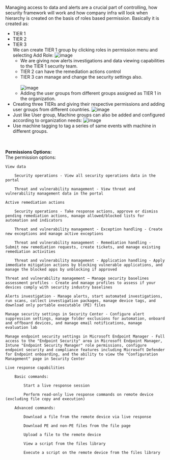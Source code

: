 Managing access to data and alerts are a crucial part of controlling, how security framework will work and how company infra will look when hierarchy is created on the basis of roles based permission.
Basically it is created as:
* TIER 1
* TIER 2
* TIER 3<br>
We can create TIER 1 group by clicking roles in permission menu and selecting Add Role:
![image](https://github.com/AbhishekPratap9/SOC-Analysis/assets/156197198/3f7d3e6d-c064-4ba2-bf4a-245105414c6f)
  * We are giving now alerts investigations and data viewing capabilities to the TIER 1 security team.
  * TIER 2 can have the remediation actions control
  * TIER 3 can manage and change the security settings also.<br><br>
![image](https://github.com/AbhishekPratap9/SOC-Analysis/assets/156197198/5ae3a63f-5c76-404d-a860-737c7455e53a)
  * Adding the user groups from different groups assigned as TIER 1 in the organization.
* Creating three TIERs and giving their respective permissions and adding user groups from different countries.
  ![image](https://github.com/AbhishekPratap9/SOC-Analysis/assets/156197198/ffd78701-265f-4a34-a81d-361fa9a47a3e)
* Just like User group, Machine groups can also be added and configured according to organization needs:
  ![image](https://github.com/AbhishekPratap9/SOC-Analysis/assets/156197198/9fda7d86-0e22-49c3-a86b-478d32593414)
* Use machine tagging to tag a series of same events with machine in different groups.<br><br><br>

**Permissions Options:**<br>
The permission options:

    View data

        Security operations - View all security operations data in the portal

        Threat and vulnerability management - View threat and vulnerability management data in the portal

    Active remediation actions

        Security operations - Take response actions, approve or dismiss pending remediation actions, manage allowed/blocked lists for automation and indicators

        Threat and vulnerability management - Exception handling - Create new exceptions and manage active exceptions

        Threat and vulnerability management - Remediation handling - Submit new remediation requests, create tickets, and manage existing remediation activities

        Threat and vulnerability management - Application handling - Apply immediate mitigation actions by blocking vulnerable applications, and manage the blocked apps by unblocking if approved

    Threat and vulnerability management – Manage security baselines assessment profiles - Create and manage profiles to assess if your devices comply with security industry baselines

    Alerts investigation - Manage alerts, start automated investigations, run scans, collect investigation packages, manage device tags, and download only portable executable (PE) files

    Manage security settings in Security Center - Configure alert suppression settings, manage folder exclusions for automation, onboard and offboard devices, and manage email notifications, manage evaluation lab

    Manage endpoint security settings in Microsoft Endpoint Manager - Full access to the "Endpoint Security" area in Microsoft Endpoint Manager, Intune "Endpoint Security Manager" role permissions, configure endpoint security and compliance features including Microsoft Defender for Endpoint onboarding, and the ability to view the "Configuration Management" page in Security Center

    Live response capabilities

        Basic commands:

            Start a live response session

            Perform read-only live response commands on remote device (excluding file copy and execution)

        Advanced commands:

            Download a file from the remote device via live response

            Download PE and non-PE files from the file page

            Upload a file to the remote device

            View a script from the files library

            Execute a script on the remote device from the files library


  




